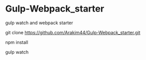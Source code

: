 # Gulp-Webpack_starter
gulp watch and webpack starter


git clone https://github.com/Arakim44/Gulp-Webpack_starter.git


npm install

gulp watch
